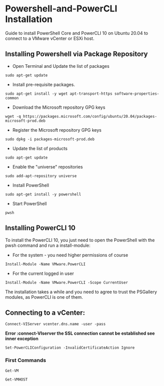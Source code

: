 # Powershell-and-PowerCLI Installation
Guide to install PowerShell Core and PowerCLI 10 on Ubuntu 20.04 to connect to a VMware vCenter or ESXi host.

## Installing Powershell via Package Repository
* Open Terminal and Update the list of packages

`sudo apt-get update`
* Install pre-requisite packages.

`sudo apt-get install -y wget apt-transport-https software-properties-common`
* Download the Microsoft repository GPG keys

`wget -q https://packages.microsoft.com/config/ubuntu/20.04/packages-microsoft-prod.deb`
* Register the Microsoft repository GPG keys

`sudo dpkg -i packages-microsoft-prod.deb`
* Update the list of products

`sudo apt-get update`
* Enable the "universe" repositories

`sudo add-apt-repository universe`
* Install PowerShell

`sudo apt-get install -y powershell`
* Start PowerShell

`pwsh`

## Installing PowerCLI 10
To install the PowerCLI 10, you just need to open the PowerShell with the pwsh command and run a install-module:

* For the system - you need higher permissions of course

`Install-Module -Name VMware.PowerCLI`

* For the current logged in user

`Install-Module -Name VMware.PowerCLI -Scope CurrentUser`

The installation takes a while and you need to agree to trust the PSGallery modules, as PowerCLI is one of them.

## Connecting to a vCenter:

`Connect-VIServer vcenter.dns.name -user -pass`

__Error :connect-VIserver the SSL connection cannot be established see inner exception__

`Set-PowerCLIConfiguration -InvalidCertificateAction Ignore`

### First Commands

`Get-VM`

`Get-VMHOST`

